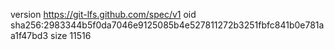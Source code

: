 version https://git-lfs.github.com/spec/v1
oid sha256:2983344b5f0da7046e9125085b4e527811272b3251fbfc841b0e781aa1f47bd3
size 11516
